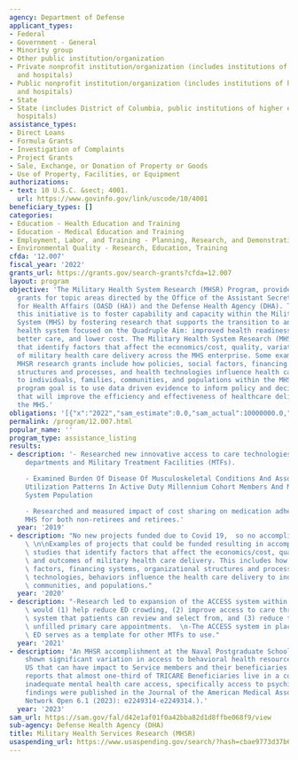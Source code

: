 ```yaml
---
agency: Department of Defense
applicant_types:
- Federal
- Government - General
- Minority group
- Other public institution/organization
- Private nonprofit institution/organization (includes institutions of higher education
  and hospitals)
- Public nonprofit institution/organization (includes institutions of higher education
  and hospitals)
- State
- State (includes District of Columbia, public institutions of higher education and
  hospitals)
assistance_types:
- Direct Loans
- Formula Grants
- Investigation of Complaints
- Project Grants
- Sale, Exchange, or Donation of Property or Goods
- Use of Property, Facilities, or Equipment
authorizations:
- text: 10 U.S.C. &sect; 4001.
  url: https://www.govinfo.gov/link/uscode/10/4001
beneficiary_types: []
categories:
- Education - Health Education and Training
- Education - Medical Education and Training
- Employment, Labor, and Training - Planning, Research, and Demonstration
- Environmental Quality - Research, Education, Training
cfda: '12.007'
fiscal_year: '2022'
grants_url: https://grants.gov/search-grants?cfda=12.007
layout: program
objective: 'The Military Health System Research (MHSR) Program, provides intramural
  grants for topic areas directed by the Office of the Assistant Secretary of Defense
  for Health Affairs (OASD (HA)) and the Defense Health Agency (DHA). The intent of
  this initiative is to foster capability and capacity within the Military Health
  System (MHS) by fostering research that supports the transition to an integrated
  health system focused on the Quadruple Aim: improved health readiness, better health,
  better care, and lower cost. The Military Health System Research (MHSR) funds studies
  that identify factors that affect the economics/cost, quality, variation and outcomes
  of military health care delivery across the MHS enterprise. Some examples of applicable
  MHSR research grants include how policies, social factors, financing systems, organizational
  structures and processes, and health technologies influence health care delivery
  to individuals, families, communities, and populations within the MHS. The MHSR
  program goal is to use data driven evidence to inform policy and decision making
  that will improve the efficiency and effectiveness of healthcare delivery within
  the MHS.'
obligations: '[{"x":"2022","sam_estimate":0.0,"sam_actual":10000000.0,"usa_spending_actual":1108917.0},{"x":"2023","sam_estimate":10000000.0,"sam_actual":0.0,"usa_spending_actual":0.0},{"x":"2024","sam_estimate":10000000.0,"sam_actual":0.0,"usa_spending_actual":4336524.75}]'
permalink: /program/12.007.html
popular_name: ''
program_type: assistance_listing
results:
- description: '- Researched new innovative access to care technologies in emergency
    departments and Military Treatment Facilities (MTFs).

    - Examined Burden Of Disease Of Musculoskeletal Conditions And Associated Healthcare
    Utilization Patterns In Active Duty Millennium Cohort Members And Military Health
    System Population

    - Researched and measured impact of cost sharing on medication adherence in the
    MHS for both non-retirees and retirees.'
  year: '2019'
- description: "No new projects funded due to Covid 19,  so no accomplishment to report.\
    \ \n\nExamples of projects that could be funded resulting in accomplishments include\
    \ studies that identify factors that affect the economics/cost, quality, variation\
    \ and outcomes of military health care delivery. This includes how policies, social\
    \ factors, financing systems, organizational structures and processes, health\
    \ technologies, behaviors influence the health care delivery to individuals, families,\
    \ communities, and populations."
  year: '2020'
- description: "-Research led to expansion of the ACCESS system within the MHS that\
    \ would (1) help reduce ED crowding, (2) improve access to care through a live-tracking\
    \ system that patients can review and select from, and (3) reduce the number of\
    \ unfilled primary care appointments.  \n-The ACCESS system in place in the BAMC\
    \ ED serves as a template for other MTFs to use."
  year: '2021'
- description: 'An MHSR accomplishment at the Naval Postgraduate School (NPS) has
    shown significant variation in access to behavioral health resources across the
    US that can have impact to Service members and their beneficiaries. The NPS study
    reports that almost one-third of TRICARE Beneficiaries live in a community with
    inadequate mental health care access, specifically access to psychiatrists. Study
    findings were published in the Journal of the American Medical Association (JAMA
    Network Open 6.1 (2023): e2249314-e2249314.).'
  year: '2023'
sam_url: https://sam.gov/fal/d42e1af01f0a42bba82d1d8ffbe068f9/view
sub-agency: Defense Health Agency (DHA)
title: Military Health Services Research (MHSR)
usaspending_url: https://www.usaspending.gov/search/?hash=cbae9773d37b60c9fea7f65cb5679625
---
```

